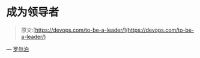 # 成为领导者

> 原文:[https://devops.com/to-be-a-leader/](https://devops.com/to-be-a-leader/)

— [罗尔泊](https://devops.com/author/breselman/)